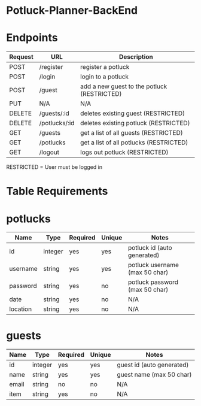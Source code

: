 # Potluck-Planner-BackEnd

# Endpoints
| Request | URL | Description |
| ------- | --- | ----------- |
| POST | /register | register a potluck |
| POST | /login | login to a potluck |
| POST | /guest | add a new guest to the potluck (RESTRICTED) |
| PUT | N/A | N/A |
| DELETE | /guests/:id | deletes existing guest (RESTRICTED)|
| DELETE | /potlucks/:id | deletes existing potluck (RESTRICTED)|
| GET | /guests | get a list of all guests (RESTRICTED) |
| GET | /potlucks | get a list of all potlucks (RESTRICTED) |
| GET | /logout | logs out potluck (RESTRICTED) |

RESTRICTED = User must be logged in

# Table Requirements
# potlucks
| Name | Type | Required | Unique | Notes |
| ---- | ---- | -------- | ------ | ----- |
| id | integer | yes | yes | potluck id (auto generated) |
| username | string | yes | yes | potluck username (max 50 char) |
| password | string | yes | no | potluck password (max 50 char) |
| date | string | yes | no | N/A |
| location | string | yes | no | N/A |

# guests
| Name | Type | Required | Unique | Notes |
| ---- | ---- | -------- | ------ | ----- |
| id | integer | yes | yes | guest id (auto generated) |
| name | string | yes | yes | guest name (max 50 char) |
| email | string | no | no | N/A |
| item | string | yes | no | N/A |